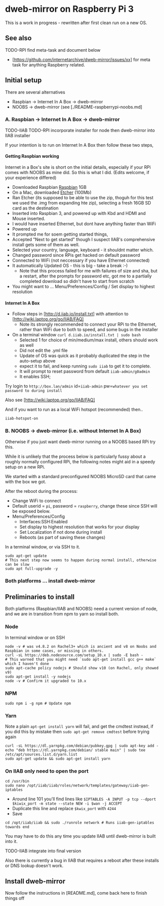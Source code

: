 # dweb-mirror on Raspberry Pi 3

This is a work in progress - rewritten after first clean run on a new OS.

## See also
TODO-RPI find meta-task and document below
* [https://github.com/internetarchive/dweb-mirror/issues/xx] for meta task for anything Raspberry related.

## Initial setup

There are several alternatives
* Raspbian -> Internet In A Box -> dweb-mirror
* NOOBS -> dweb-mirror (see [./README-raspberrypi-noobs.md]

### A. Raspbian -> Internet In A Box -> dweb-mirror

TODO-IIAB TODO-RPI incorporate installer for node then dweb-mirror into IIAB installer

If your intention is to run on Internet In A Box then follow these two steps, 

#### Getting Raspbian working
Internet in a Box's site is short on the initial details, especially if your RPi comes with NOOBS as mine did. 
So this is what I did. (Edits welcome, if your experience differed)

* Downloaded Raspbian [Raspbian](https://www.raspberrypi.org/downloads/raspbian/) 1GB
* On a Mac, downloaded [Etcher](https://www.balena.io/etcher/) (100Mb)
* Ran Etcher (its supposed to be able to use the zip, thoguh for this test we used the .img from expanding hte zip), selecting a fresh 16GB SD card as the destination
* Inserted into Raspbian 3, and powered up with Kbd and HDMI and Mouse inserted. 
* I would have inserted Ethernet, but dont have anything faster than WiFi
* Powered up
* It prompted me for soem getting started things, 
* Accepted "Next to get started" though I suspect IIAB's comprehensive install gets some of them as well.
* Selected your country, language, keyboard - it shouldnt matter which.
* Changed password since RPis get hacked on default password
* Connected to WiFi (not neccessary if you have Ethernet connected)
* It automatically Updated OS - this is big - take a break :-)
    * Note that this process failed for me with failures of size and sha, but a restart, after the prompts for password etc, 
    got me to a partially completed download so didn't have to start from scratch
* You might want to ... Menu/Preferences/Config / Set display to highest resolution

#### Internet In A Box
* Follow steps in [http://d.iiab.io/install.txt] with attention to [http://wiki.laptop.org/go/IIAB/FAQ]
    * Note its strongly recommended to connect your RPi to the Ethernet, rather than WiFi due to both to speed, and some bugs in the installer
* On a terminal window `curl d.iiab.io/install.txt | sudo bash`
    * Selected 1 for choice of min/medium/max install, others should work as well
    * Did not edit the .yml file
    * Update of OS was quick as it probably duplicated the step in the auto-setup above
    * expect it to fail, and keep running `sudo iiab` to get it to complete.    
    * It will prompt to reset password from default `iiab-admin/g0admin`
    * It enables SSH; 


Try login to `http://box.lan/admin`   id=`iiab-admin` pw=`whatever you set password to during install`

Also see [http://wiki.laptop.org/go/IIAB/FAQ]

And if you want to run as a local WiFi hotspot (recommended) then..
```
iiab-hotspot-on
```


### B. NOOBS -> dweb-mirror (i.e. without Internet In A Box)

Otherwise if you just want dweb-mirror running on a NOOBS based RPi try this. 

While it is unlikely that the process below is particularly fussy about a roughly normally configured RPi, 
the following notes might aid in a speedy setup on a new RPi.

We started with a standard preconfigured NOOBS MicroSD card that came with the box we got. 

After the reboot during the process:
* Change WiFi to connect
* Default userid = `pi`, password = `raspberry`, change these since SSH will be exposed below.
* Menu/Preferences/Config
  * Interfaces:SSH:Enabled
  * Set display to highest resolution that works for your display
  * Set Localization if not done during install
  * Reboots (as part of saving these changes)

In a terminal window, or via SSH to it. 
```
sudo apt-get update
# This next step now seems to happen during normal install, otherwise can be slow
sudo apt full-upgrade -y 
```

### Both platforms ... install dweb-mirror

## Preliminaries to install

Both platforms (Raspbian/IIAB and NOOBS) need a current version of node, 
and we are in transition from npm to yarn so install both. 


### Node
In terminal window or on SSH
```
node -v # was v4.8.2 on Rachel3+ which is ancient and v8 on Noobs and Raspbian in some cases, or missing in others.
curl -sL https://deb.nodesource.com/setup_10.x | sudo -E bash -
# This warned that you might need `sudo apt-get install gcc g++ make` which I haven't done
sudo apt-cache policy nodejs # Should show v10 (on Rachel, only showed v9)
sudo apt-get install -y nodejs
node -v # Confirm it upgraded to 10.x
```
### NPM
```
sudo npm i -g npm # Update npm
```

### Yarn
Note a plain `apt-get install yarn` will fail, and get the cmdtest instead, if you did this by mistake then `sudo apt-get remove cmdtest` before trying again
```
curl -sL https://dl.yarnpkg.com/debian/pubkey.gpg | sudo apt-key add -
echo "deb https://dl.yarnpkg.com/debian/ stable main" | sudo tee /etc/apt/sources.list.d/yarn.list
sudo apt-get update && sudo apt-get install yarn
```

### On IIAB only need to open the port
```
cd /usr/bin
sudo nano /opt/iiab/iiab/roles/network/templates/gateway/iiab-gen-iptables
```
* Around line 101 you'll find lines like
`$IPTABLES -A INPUT -p tcp --dport $kiwix_port -m state --state NEW -i $wan -j ACCEPT`
* Duplicate this line and replace `$kwix_port` with `4244`
* Save 
```
cd /opt/iiab/iiab && sudo ./runrole network # Runs iiab-gen-iptables towards end
```
You may have to do this any time you update IIAB until dweb-mirror is built into it.

TODO-IIAB integrate into final version

Also there is currently a bug in IIAB that requires a reboot after these installs or DNS lookup doesn't work.

## Install dweb-mirror


Now follow the instructions in [README.md], come back here to finish things off

